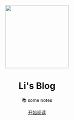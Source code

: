 <div align="center">
    <img width="200" src="http://img.mrsingsing.com/node-guidebook-favicon.svg">
</div>

<h1 align="center">Li's Blog</h1>

<p align="center">📚 some notes</p>

<div align="center"><a href="https://lttecho.github.io/ltt-blog/" target="_blank">开始阅读</a></div>

</div>
